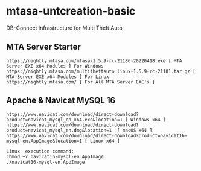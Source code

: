 # mtasa-untcreation-basic
DB-Connect infrastructure for Multi Theft Auto

MTA Server Starter
----------------------------------------

    https://nightly.mtasa.com/mtasa-1.5.9-rc-21186-20220418.exe [ MTA Server EXE x64 Modules ] For Windows
    https://nightly.mtasa.com/multitheftauto_linux-1.5.9-rc-21181.tar.gz [ MTA Server EXE x64 Modules ] For Linux
    https://nightly.mtasa.com/ [ For All MTA Server EXE's ]
    
Apache & Navicat MySQL 16
----------------------------------------

    https://www.navicat.com/download/direct-download?product=navicat_mysql_en_x64.exe&location=1 [ Windows x64 ]
    https://www.navicat.com/download/direct-download?product=navicat_mysql_en.dmg&location=1  [ macOS x64 ]
    https://www.navicat.com/download/direct-download?product=navicat16-mysql-en.AppImage&location=1 [ Linux x64 ]
    
    Linux  execution command:
    chmod +x navicat16-mysql-en.AppImage
    ./navicat16-mysql-en.AppImage

    
